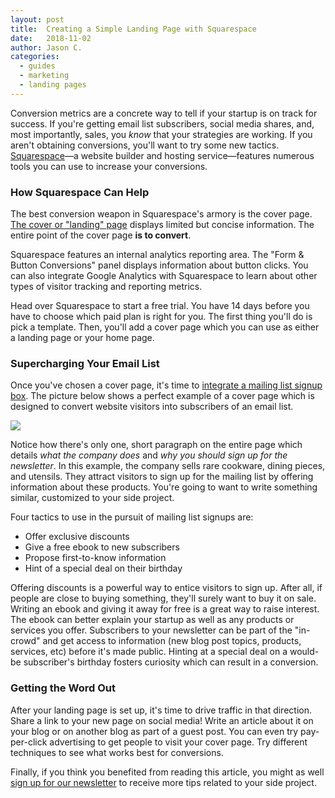 ```yaml
---
layout: post
title:  Creating a Simple Landing Page with Squarespace
date:   2018-11-02
author: Jason C.
categories:
  - guides
  - marketing
  - landing pages
---
```


Conversion metrics are a concrete way to tell if your startup is on track for success. If you're getting email list subscribers, social media shares, and, most importantly, sales, you *know* that your strategies are working. If you aren't obtaining conversions, you'll want to try some new tactics. [Squarespace](https://www.squarespace.com)—a website builder and hosting service—features numerous tools you can use to increase your conversions.

### How Squarespace Can Help

The best conversion weapon in Squarespace's armory is the cover page. [The cover or "landing" page](https://www.sideprojectchecklist.com/2017/landing-page-tools/) displays limited but concise information. The entire point of the cover page **is to convert**.

Squarespace features an internal analytics reporting area. The "Form & Button Conversions" panel displays information about button clicks. You can also integrate Google Analytics with Squarespace to learn about other types of visitor tracking and reporting metrics.

Head over Squarespace to start a free trial. You have 14 days before you have to choose which paid plan is right for you. The first thing you'll do is pick a template. Then, you'll add a cover page which you can use as either a landing page or your home page.

### Supercharging Your Email List

Once you've chosen a cover page, it's time to [integrate a mailing list signup box](https://learn.draft.dev/tools/email-marketing). The picture below shows a perfect example of a cover page which is designed to convert website visitors into subscribers of an email list.

![](https://i.imgur.com/bqwV4pZ.png)

Notice how there's only one, short paragraph on the entire page which details *what the company does* and *why you should sign up for the newsletter*. In this example, the company sells rare cookware, dining pieces, and utensils. They attract visitors to sign up for the mailing list by offering information about these products. You're going to want to write something similar, customized to your side project.

Four tactics to use in the pursuit of mailing list signups are:

- Offer exclusive discounts
- Give a free ebook to new subscribers
- Propose first-to-know information
- Hint of a special deal on their birthday

Offering discounts is a powerful way to entice visitors to sign up. After all, if people are close to buying something, they'll surely want to buy it on sale. Writing an ebook and giving it away for free is a great way to raise interest. The ebook can better explain your startup as well as any products or services you offer. Subscribers to your newsletter can be part of the "in-crowd" and get access to information (new blog post topics, products, services, etc) before it's made public. Hinting at a special deal on a would-be subscriber's birthday fosters curiosity which can result in a conversion.

### Getting the Word Out

After your landing page is set up, it's time to drive traffic in that direction. Share a link to your new page on social media! Write an article about it on your blog or on another blog as part of a guest post. You can even try pay-per-click advertising to get people to visit your cover page. Try different techniques to see what works best for conversions.

Finally, if you think you benefited from reading this article, you might as well [sign up for our newsletter](https://mailchi.mp/a183cf10b418/startups) to receive more tips related to your side project.
